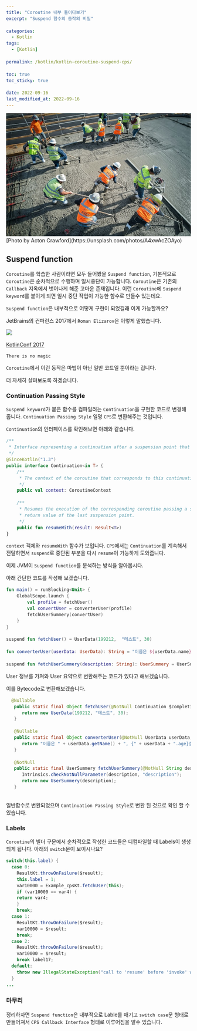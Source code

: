 ```yaml
---
title: "Coroutine 내부 들어다보기"
excerpt: "Suspend 함수의 동작의 비밀"

categories:
  - Kotlin
tags:
  - [Kotlin]

permalink: /kotlin/kotlin-coroutine-suspend-cps/

toc: true
toc_sticky: true

date: 2022-09-16
last_modified_at: 2022-09-16
---
```


<img src="/assets/images/posts_img/kotlin-coroutine-suspend-cps/acton-crawford-A4xwAcZOAyo-unsplash.jpg" width="600">
[Photo by Acton Crawford](https://unsplash.com/photos/A4xwAcZOAyo)


## Suspend function

```Coroutine```를 학습한 사람이라면 모두 들어봤을 ```Suspend function```, 기본적으로 ```Coroutine```은 순차적으로 수행하며 일시중단이 가능합니다. 
```Coroutine```은 기존의 ```Callback``` 지옥에서 벗어나게 해준 고마운 존재입니다. 
이런 ```Coroutine```에 ```Suspend keyword```를 붙이게 되면 일시 중단 작업이 가능한 함수로 만들수 있는데요.


```Suspend function```은 내부적으로 어떻게 구현이 되었길래 이게 가능할까요? 


JetBrains의 컨퍼런스 2017에서 ```Roman Elizarov```은 이렇게 말했습니다. 

<img src="/assets/images/posts_img/kotlin-coroutine-suspend-cps/kotlinConf2017_roman_elizarov.png" width="600">

[KotlinConf 2017](https://youtu.be/YrrUCSi72E8)

```
There is no magic 
```

```Coroutine```에서 이런 동작은 마법이 아닌 일반 코드일 뿐이라는 겁니다.

더 자세히 살펴보도록 하겠습니다. 

### Continuation Passing Style

```Suspend keyword```가 붙은 함수를 컴파일러는 ```Continuation```을 구현한 코드로 변경해 줍니다. 
```Continuation Passing Style``` 일명 ```CPS```로 변환해주는 것입니다. 


```Continuation```의 인터페이스를 확인해보면 아래와 같습니다.


```kotlin
/**
 * Interface representing a continuation after a suspension point that returns a value of type `T`.
 */
@SinceKotlin("1.3")
public interface Continuation<in T> {
    /**
     * The context of the coroutine that corresponds to this continuation.
     */
    public val context: CoroutineContext

    /**
     * Resumes the execution of the corresponding coroutine passing a successful or failed [result] as the
     * return value of the last suspension point.
     */
    public fun resumeWith(result: Result<T>)
}
``` 

```context``` 객체와 ```resumeWith``` 함수가 보입니다. ```CPS```에서는 ```Continuation```를 계속해서 전달하면서 
```suspend```로 중단된 부분을 다시 ```resume```이 가능하게 도와줍니다. 

이제 JVM이 ```Suspend function```를 분석하는 방식을 알아봅시다. 


아래 간단한 코드를 작성해 보겠습니다. 

```kotlin
fun main() = runBlocking<Unit> {
    GlobalScope.launch {
        val profile = fetchUser()
        val convertUser = converterUser(profile)
        fetchUserSummery(convertUser)
    }
}

suspend fun fetchUser() = UserData(199212,  "테스트", 30)

fun converterUser(userData: UserData): String = "이름은 ${userData.name}, {$userData.age}살 입니다."

suspend fun fetchUserSummery(description: String): UserSummery = UserSummery(description)
```

User 정보를 가져와 User 요약으로 변환해주는 코드가 있다고 해보겠습니다. 

이를 Bytecode로 변환해보겠습니다.

```java
  @Nullable
   public static final Object fetchUser(@NotNull Continuation $completion) {
      return new UserData(199212, "테스트", 30);
   }

   @Nullable
   public static final Object converterUser(@NotNull UserData userData, @NotNull Continuation $completion) {
      return "이름은 " + userData.getName() + ", {" + userData + ".age}살 입니다.";
   }

   @NotNull
   public static final UserSummery fetchUserSummery(@NotNull String description) {
      Intrinsics.checkNotNullParameter(description, "description");
      return new UserSummery(description);
   }
   
```
일반함수로 변환되었으며 ```Continuation Passing Style```로 변환 된 것으로 확인 할 수 있습니다. 


### Labels

```Coroutine```의 빌더 구문에서 순차적으로 작성한 코드들은 디컴파일할 때 Labels이 생성되게 됩니다.
아래의  ```switch```문이 보이시나요?

```java
switch(this.label) {
  case 0:
    ResultKt.throwOnFailure($result);
    this.label = 1;
    var10000 = Example_cpsKt.fetchUser(this);
    if (var10000 == var4) {
    return var4;
    }
    break;
  case 1:
    ResultKt.throwOnFailure($result);
    var10000 = $result;
    break;
  case 2:
    ResultKt.throwOnFailure($result);
    var10000 = $result;
    break label17;
  default:
    throw new IllegalStateException("call to 'resume' before 'invoke' with coroutine");
  }
...
```

### 마무리 
정리하자면 ```Suspend function```은 내부적으로 Lable를 매기고 ```switch case```문 형태로 만들어져서 
```CPS Callback Interface``` 형태로 이루어짐을 알수 있습니다. 
